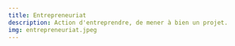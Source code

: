 ```yaml
---
title: Entrepreneuriat
description: Action d'entreprendre, de mener à bien un projet.
img: entrepreneuriat.jpeg
---
```

